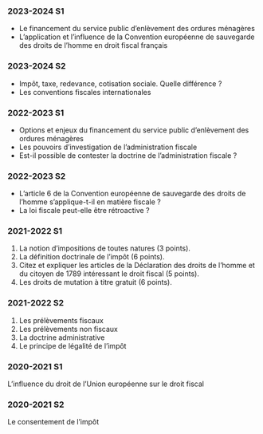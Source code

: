 ### 2023-2024 S1
- Le financement du service public d’enlèvement des ordures ménagères
- L’application et l’influence de la Convention européenne de sauvegarde des droits de l’homme en droit fiscal français

### 2023-2024 S2
- Impôt, taxe, redevance, cotisation sociale. Quelle différence ?
- Les conventions fiscales internationales

### 2022-2023 S1
- Options et enjeux du financement du service public d’enlèvement des ordures ménagères
- Les pouvoirs d’investigation de l’administration fiscale
- Est-il possible de contester la doctrine de l’administration fiscale ?

### 2022-2023 S2
- L’article 6 de la Convention européenne de sauvegarde des droits de l’homme s’applique-t-il en matière fiscale ?
- La loi fiscale peut-elle être rétroactive ?

### 2021-2022 S1
1) La notion d’impositions de toutes natures (3 points).
2) La définition doctrinale de l’impôt (6 points).
3) Citez et expliquer les articles de la Déclaration des droits de l’homme et du citoyen de 1789 intéressant le droit fiscal (5 points).
4) Les droits de mutation à titre gratuit (6 points).

### 2021-2022 S2
1) Les prélèvements fiscaux
2) Les prélèvements non fiscaux
3) La doctrine administrative
4) Le principe de légalité de l’impôt

### 2020-2021 S1
L’influence du droit de l’Union européenne sur le droit fiscal

### 2020-2021 S2
Le consentement de l’impôt